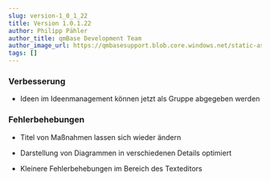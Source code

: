 ```yaml
---
slug: version-1_0_1_22
title: Version 1.0.1.22
author: Philipp Pähler
author_title: qmBase Development Team
author_image_url: https://qmbasesupport.blob.core.windows.net/static-assets/img/persons/paehler_round.png
tags: []
---
```

### Verbesserung

*   Ideen im Ideenmanagement können jetzt als Gruppe abgegeben werden

### Fehlerbehebungen

*   Titel von Maßnahmen lassen sich wieder ändern

*   Darstellung von Diagrammen in verschiedenen Details optimiert

*   Kleinere Fehlerbehebungen im Bereich des Texteditors